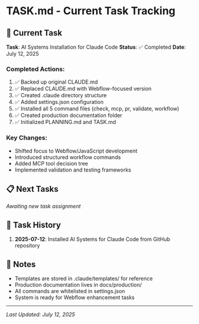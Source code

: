 # TASK.md - Current Task Tracking

## 🎯 Current Task
**Task**: AI Systems Installation for Claude Code
**Status**: ✅ Completed
**Date**: July 12, 2025

### Completed Actions:
1. ✅ Backed up original CLAUDE.md
2. ✅ Replaced CLAUDE.md with Webflow-focused version
3. ✅ Created .claude directory structure
4. ✅ Added settings.json configuration
5. ✅ Installed all 5 command files (check, mcp, pr, validate, workflow)
6. ✅ Created production documentation folder
7. ✅ Initialized PLANNING.md and TASK.md

### Key Changes:
- Shifted focus to Webflow/JavaScript development
- Introduced structured workflow commands
- Added MCP tool decision tree
- Implemented validation and testing frameworks

## 📋 Next Tasks
*Awaiting new task assignment*

## 🔄 Task History
1. **2025-07-12**: Installed AI Systems for Claude Code from GitHub repository

## 📝 Notes
- Templates are stored in .claude/templates/ for reference
- Production documentation lives in docs/production/
- All commands are whitelisted in settings.json
- System is ready for Webflow enhancement tasks

---
*Last Updated: July 12, 2025*